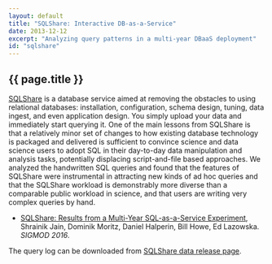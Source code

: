 ```yaml
---
layout: default
title: "SQLShare: Interactive DB-as-a-Service"
date: 2013-12-12
excerpt: "Analyzing query patterns in a multi-year DBaaS deployment"
id: "sqlshare"
---
```


## {{ page.title }}

[SQLShare](https://uwescience.github.io/sqlshare) is a database service aimed at removing the obstacles to using relational databases: installation, configuration, schema design, tuning, data ingest, and even application design. You simply upload your data and immediately start querying it. One of the main lessons from SQLShare is that a relatively minor set of changes to how existing database technology is packaged and delivered is sufficient to convince science and data science users to adopt SQL in their day-to-day data manipulation and analysis tasks, potentially displacing script-and-file based approaches.
We analyzed the handwritten SQL queries and found that the features of SQLShare were instrumental in attracting new kinds of ad hoc queries and that the SQLShare workload is demonstrably more diverse than a comparable public workload in science, and that users are writing very complex queries by hand.

* [SQLShare: Results from a Multi-Year SQL-as-a-Service Experiment](https://www.dropbox.com/s/835qvwhbclfuacw/paper.pdf?dl=0), Shrainik Jain, Dominik Moritz, Daniel Halperin, Bill Howe, Ed Lazowska. *SIGMOD 2016*.

The query log can be downloaded from [SQLShare data release page](https://uwescience.github.io/sqlshare/data_release.html).
